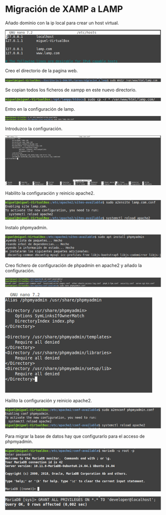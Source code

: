# Migración de XAMP a LAMP

Añado dominio con la ip local para crear un host virtual.

![](./creo_host_virtual.png)

Creo el directorio de la pagina web.

![alt text](image.png)

Se copian todos los ficheros de xampp en este nuevo directorio.

![alt text](image-1.png)

Entro en la configuración de lamp.

![alt text](image-3.png)

Introduzco la configuración.

![alt text](image-2.png)

Habilito la configuración y reinicio apache2.

![alt text](image-4.png)

Instalo phpmyadmin.

![alt text](image-5.png)

Creo fichero de configuración de phpadmin en apache2 y añado la configuración.

![alt text](image-8.png)

![alt text](image-6.png)

Hailito la configuración y reinicio apache2.

![alt text](image-9.png)

Para migrar la base de datos hay que configurarlo para el acceso de phpmyadmin.

![alt text](image-10.png)

![alt text](image-11.png)